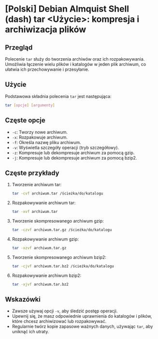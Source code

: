 # [Polski] Debian Almquist Shell (dash) tar <Użycie>: kompresja i archiwizacja plików

## Przegląd
Polecenie `tar` służy do tworzenia archiwów oraz ich rozpakowywania. Umożliwia łączenie wielu plików i katalogów w jeden plik archiwum, co ułatwia ich przechowywanie i przesyłanie.

## Użycie
Podstawowa składnia polecenia `tar` jest następująca:

```bash
tar [opcje] [argumenty]
```

## Częste opcje
- `-c`: Tworzy nowe archiwum.
- `-x`: Rozpakowuje archiwum.
- `-f`: Określa nazwę pliku archiwum.
- `-v`: Wyświetla szczegóły operacji (tryb szczegółowy).
- `-z`: Kompresuje lub dekompresuje archiwum za pomocą gzip.
- `-j`: Kompresuje lub dekompresuje archiwum za pomocą bzip2.

## Częste przykłady
1. Tworzenie archiwum tar:
   ```bash
   tar -cvf archiwum.tar /ścieżka/do/katalogu
   ```

2. Rozpakowywanie archiwum tar:
   ```bash
   tar -xvf archiwum.tar
   ```

3. Tworzenie skompresowanego archiwum gzip:
   ```bash
   tar -czvf archiwum.tar.gz /ścieżka/do/katalogu
   ```

4. Rozpakowywanie archiwum gzip:
   ```bash
   tar -xzvf archiwum.tar.gz
   ```

5. Tworzenie skompresowanego archiwum bzip2:
   ```bash
   tar -cjvf archiwum.tar.bz2 /ścieżka/do/katalogu
   ```

6. Rozpakowywanie archiwum bzip2:
   ```bash
   tar -xjvf archiwum.tar.bz2
   ```

## Wskazówki
- Zawsze używaj opcji `-v`, aby śledzić postęp operacji.
- Upewnij się, że masz odpowiednie uprawnienia do katalogów i plików, które chcesz archiwizować lub rozpakowywać.
- Regularnie twórz kopie zapasowe ważnych danych, używając `tar`, aby uniknąć ich utraty.